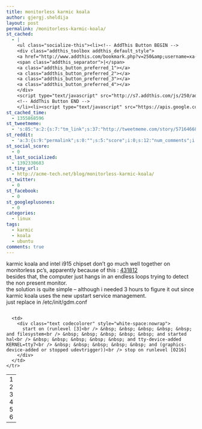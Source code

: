 ```yaml
---
title: monitorless karmic koala
author: gjergj.sheldija
layout: post
permalink: /monitorless-karmic-koala/
st_cached:
  - |
    <ul class="socialize-this"><li><!-- AddThis Button BEGIN -->
    <div class="addthis_toolbox addthis_default_style">
    <a href="http://www.addthis.com/bookmark.php?v=250&amp;username=xa-4ca3f7522e6e7fdb" class="addthis_button_compact">Share</a>
    <span class="addthis_separator">|</span>
    <a class="addthis_button_preferred_1"></a>
    <a class="addthis_button_preferred_2"></a>
    <a class="addthis_button_preferred_3"></a>
    <a class="addthis_button_preferred_4"></a>
    </div>
    <script type="text/javascript" src="http://s7.addthis.com/js/250/addthis_widget.js#username=xa-4ca3f7522e6e7fdb"></script>
    <!-- AddThis Button END -->
    </li><li><script type="text/javascript" src="https://apis.google.com/js/plusone.js"></script><g:plusone size="tall" href="http://acme-tech.net/blog/monitorless-karmic-koala/"></g:plusone></li></ul>
st_cached_time:
  - 1355868596
st_tweetmeme:
  - 's:85:"a:2:{s:7:"tm_link";s:37:"http://tweetmeme.com/story/5716466847";s:9:"url_count";i:0;}";'
st_reddit:
  - 'a:3:{s:9:"permalink";s:0:"";s:5:"score";i:0;s:12:"num_comments";i:0;}'
st_social_score:
  - 0
st_last_socialized:
  - 1392330683
st_tiny_url:
  - http://acme-tech.net/blog/monitorless-karmic-koala/
st_twitter:
  - 0
st_facebook:
  - 0
st_googleplusones:
  - 0
categories:
  - linux
tags:
  - karmic
  - koala
  - ubuntu
comments: true
---
```

karmic koala and intel i915 chipset don&#8217;t go much well together on monitorless pc&#8217;s, apparently because of this : [431812 ][1]  
besides that, the computer just hangs in an endless loops trying to detect the non present monitor.  
the solution is quite simple &#8211; although i needed 3 hours to figure it out since karmic koala uses the new upstart service management.  
just replace in /etc/init/gdm.conf

<div class="codecolorer-container text geshi" style="overflow:auto;white-space:nowrap;width:100%;">
  <table cellspacing="0" cellpadding="0">
    <tr>
      <td class="line-numbers">
        <div>
          1<br />2<br />3<br />4<br />5<br />6<br />
        </div>
      </td>
      
      <td>
        <div class="text codecolorer" style="white-space:nowrap">
          start on (runlevel [3]<br /> &nbsp; &nbsp; &nbsp; &nbsp; &nbsp; and filesystem<br /> &nbsp; &nbsp; &nbsp; &nbsp; &nbsp; and started hal<br /> &nbsp; &nbsp; &nbsp; &nbsp; &nbsp; and tty-device-added KERNEL=tty7<br /> &nbsp; &nbsp; &nbsp; &nbsp; &nbsp; and (graphics-device-added or stopped udevtrigger))<br /> stop on runlevel [0216]
        </div>
      </td>
    </tr>
  </table>
</div>

 [1]: https://bugs.launchpad.net/ubuntu/karmic/+source/initramfs-tools/+bug/431812

